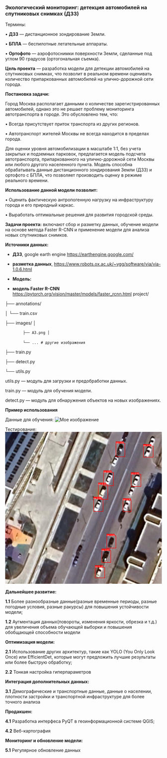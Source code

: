 ### Экологический мониторинг: детекция автомобилей на спутниковых снимках (ДЗЗ)

Термины:

• **ДЗЗ** — дистанционное зондирование Земли.

• **БПЛА** — беспилотные летательные аппараты.

• **Ортофото** — аэрофотоснимки поверхности Земли, сделанные под углом 90 градусов (ортогональная съемка).

**Цель проекта** — разработка модели для детекции автомобилей на спутниковых снимках, что позволит в реальном времени оценивать количество припаркованных автомобилей на улично-дорожной сети города.

**Постановка задачи:**

Город Москва располагает данными о количестве зарегистрированных автомобилей, однако это не решает проблему мониторинга автотранспорта в городе. Это обусловлено тем, что:

• Всегда присутствует приток транспорта из других регионов.

• Автотранспорт жителей Москвы не всегда находится в пределах города.

Для оценки уровня автомобилизации в масштабе 1:1, без учета закрытых и подземных парковок, предлагается модель подсчета автотранспорта, припаркованного на улично-дорожной сети Москвы или любого другого населенного пункта. Модель способна обрабатывать данные дистанционного зондирования Земли (ДЗЗ) и ортофото с БПЛА, что позволяет производить оценку в режиме реального времени.

**Использование данной модели позволит:**

• Оценить фактическую антропогенную нагрузку на инфраструктуру города и его природный каркас.

• Выработать оптимальные решения для развития городской среды.

**Задачи проекта:** включают сбор и разметку данных, обучение модели на основе метода Faster R-CNN и применение модели для анализа новых спутниковых снимков.

**Источники данных:**

- **ДЗЗ**, google earth engine https://earthengine.google.com/
- **разметка данных**, https://www.robots.ox.ac.uk/~vgg/software/via/via-1.0.6.html
- **Модель:**

- **модель Faster R-CNN** https://pytorch.org/vision/master/models/faster_rcnn.html
project/ 

├── annotations/ 

│ └── train.csv 

├── images/ │ 

            ├── A3.png │ 
            
            └── ... # другие изображения 
            
├── train.py 

├── detect.py 

└── utils.py


utils.py — модуль для загрузки и предобработки данных.

train.py — модуль для обучения модели.

detect.py — модуль для обнаружения объектов на новых изображениях.

**Пример использования**

Данные для обучения:
![Мое изображение](images/A3.png)

Тестирование:
![Мое изображение](test/output_test_boxes.png)


**Дальнейшее развитие:**

**1.1** Более разнообразные данные(разные временные периоды, разные погодные условия, разные ракурсы) для повышения устойчивости модели;

**1.2** Аугментация данных(повороты, изменения яркости, обрезка и т.д.) для увеличения объема обучающей выборки и повышения обобщающей способности модели

**Оптимизация модели:**

**2.1** Использование других архитектур, такие как YOLO (You Only Look Once) или EfficientDet, которые могут предложить лучшие результаты или более быструю обработку;

**2.2** Тонкая настройка гиперпараметров

**Интеграция дополнительных данных:**

**3.1** Демографические и транспортные данные, данные о населении, плотности застройки и транспортной инфраструктуре для более точного анализа

**Продакшен:**

**4.1** Разработка интерфеса PyQT в геоинформационной системе QGIS;

**4.2** Веб-картография

**Мониторинг и обновление модели:**

**5.1** Регулярное обновление данных
